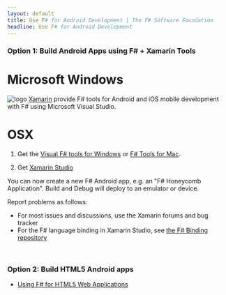 ```yaml
---
layout: default
title: Use F# for Android Development | The F# Software Foundation
headline: Use F# for Android Development
---
```


### Option 1: Build Android Apps using F# + Xamarin Tools 

# Microsoft Windows

![logo](/images/thumbs/vstudio.png)&nbsp;[Xamarin](http://xamarin.com) provide F# tools for Android and iOS mobile development with F# using Microsoft Visual Studio.

# OSX

1. Get the [Visual F# tools for Windows](/use/windows) or [F# Tools for Mac](/use/mac). 


2. Get [Xamarin Studio](http://xamarin.com/download)

You can now create a new F# Android app, e.g. an "F# Honeycomb Application". Build and Debug will deploy to an emulator or device.

Report problems as follows:

* For most issues and discussions, use the Xamarin forums and bug tracker
* For the F# language binding in Xamarin Studio, see [the F# Binding repository](https://github.com/fsharp/xamarin-monodevelop-fsharp-addin)

<br />

### Option 2: Build HTML5 Android apps 

* [Using F# for HTML5 Web Applications](/use/html5)
